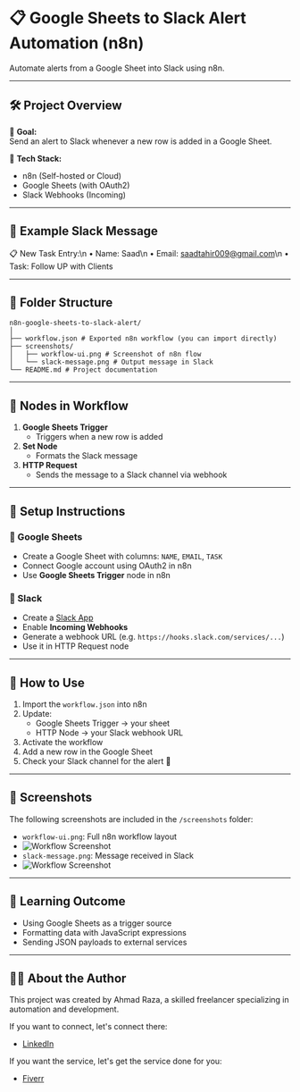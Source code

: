 # 📋 Google Sheets to Slack Alert Automation (n8n)

Automate alerts from a Google Sheet into Slack using n8n.  

---

## 🛠️ Project Overview

📌 **Goal:**  
Send an alert to Slack whenever a new row is added in a Google Sheet.

🧰 **Tech Stack:**
- n8n (Self-hosted or Cloud)
- Google Sheets (with OAuth2)
- Slack Webhooks (Incoming)

---

## 📸 Example Slack Message

📋 New Task Entry:\n
• Name: Saad\n
• Email: saadtahir009@gmail.com\n
• Task: Follow UP with Clients

---

## 📂 Folder Structure

```
n8n-google-sheets-to-slack-alert/
│
├── workflow.json # Exported n8n workflow (you can import directly)
├── screenshots/
│   ├── workflow-ui.png # Screenshot of n8n flow
│   └── slack-message.png # Output message in Slack
└── README.md # Project documentation
```

---

## 🧩 Nodes in Workflow

1. **Google Sheets Trigger**
   - Triggers when a new row is added
2. **Set Node**
   - Formats the Slack message
3. **HTTP Request**
   - Sends the message to a Slack channel via webhook

---

## 🔐 Setup Instructions

### 🔹 Google Sheets
- Create a Google Sheet with columns: `NAME`, `EMAIL`, `TASK`
- Connect Google account using OAuth2 in n8n
- Use **Google Sheets Trigger** node in n8n

### 🔹 Slack
- Create a [Slack App](https://api.slack.com/apps)
- Enable **Incoming Webhooks**
- Generate a webhook URL (e.g. `https://hooks.slack.com/services/...`)
- Use it in HTTP Request node

---

## 🚀 How to Use

1. Import the `workflow.json` into n8n
2. Update:
   - Google Sheets Trigger → your sheet
   - HTTP Node → your Slack webhook URL
3. Activate the workflow
4. Add a new row in the Google Sheet
5. Check your Slack channel for the alert 🎉

---

## 📸 Screenshots

The following screenshots are included in the `/screenshots` folder:

- `workflow-ui.png`: Full n8n workflow layout
- ![Workflow Screenshot](./assets/screenshot.png)
- `slack-message.png`: Message received in Slack
- ![Workflow Screenshot](./assets/screenshot.png)  

---

## 🧠 Learning Outcome

- Using Google Sheets as a trigger source
- Formatting data with JavaScript expressions
- Sending JSON payloads to external services

---

## 👨‍💻 About the Author

This project was created by Ahmad Raza, a skilled freelancer specializing in automation and development. 

If you want to connect, let's connect there:  
- [LinkedIn](https://www.linkedin.com/in/ahmad-raza-403bbd0278)

If you want the service, let's get the service done for you:  
- [Fiverr](https://www.fiverr.com/sellers/nitrola/)
